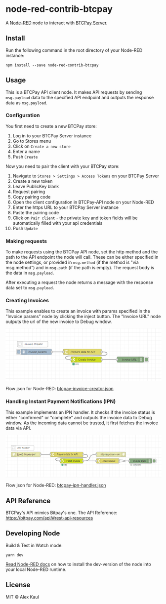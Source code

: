 # node-red-contrib-btcpay

A <a href="http://nodered.org" target="_new">Node-RED</a> node to interact with <a href="https://btcpayserver.org/" target="_blank">BTCPay Server</a>.

## Install

Run the following command in the root directory of your Node-RED instance:

```
npm install --save node-red-contrib-btcpay
```

## Usage

This is a BTCPay API client node. It makes API requests by sending `msg.payload` data to the specified API endpoint and outputs the response data as `msg.payload`.

### Configuration

You first need to create a new BTCPay store:

1. Log in to your BTCPay Server instance
2. Go to Stores menu
3. Click on `Create a new store`
4. Enter a name
5. Push `Create`

Now you need to pair the client with your BTCPay store:

1. Navigate to `Stores > Settings > Access Tokens` on your BTCPay Server
2. Create a new token
3. Leave PublicKey blank
4. Request pairing
5. Copy pairing code
6. Open the client configuration in BTCPay-API node on your Node-RED
7. Enter the https URL to your BTCPay Server instance
8. Paste the pairing code
9. Click on `Pair client` - the private key and token fields will be automatically filled with your api credentials
10. Push `Update`

### Making requests

To make requests using the BTCPay API node, set the http method and the path to the API endpoint the node will call. These can be either specified in the node settings, or provided in `msg.method` (if the method is "via msg.method") and in `msg.path` (if the path is empty). The request body is the data in `msg.payload`.

After executing a request the node returns a message with the response data set to `msg.payload`.

### Creating Invoices

This example enables to create an invoice with params specified in the "Invoice params" node by clicking the inject button. The "Invoice URL" node outputs the url of the new invoice to Debug window.

![BTCPay Invoice Creator](examples/btcpay-invoice-creator.png)

Flow json for Node-RED: [btcpay-invoice-creator.json](examples/btcpay-invoice-creator.json)

### Handling Instant Payment Notifications (IPN)

This example implements an IPN handler. It checks if the invoice status is either "confirmed" or "complete" and outputs the invoice data to Debug window. As the incoming data cannot be trusted, it first fetches the invoice data via API.

![BTCPay IPN Handler](examples/btcpay-ipn-handler.png)

Flow json for Node-RED: [btcpay-ipn-handler.json](examples/btcpay-ipn-handler.json)

## API Reference

BTCPay's API mimics Bitpay's one. The API Reference: https://bitpay.com/api/#rest-api-resources

## Developing Node

Build & Test in Watch mode:

```
yarn dev
```

[Read Node-RED docs](https://nodered.org/docs/creating-nodes/first-node#testing-your-node-in-node-red) on how to install the dev-version of the node into your local Node-RED runtime.

## License

MIT © Alex Kaul
